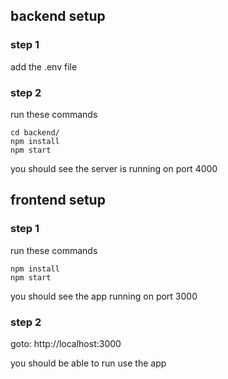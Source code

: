 ## backend setup
### step 1
add the .env file

### step 2
run these commands
```
cd backend/
npm install
npm start
```
you should see the server is running on port 4000

## frontend setup

### step 1
run these commands
```
npm install
npm start
```

you should see the app running on port 3000

### step 2
goto: http://localhost:3000

you should be able to run use the app
